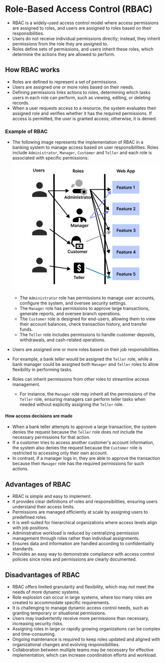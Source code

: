 # Role-Based Access Control (RBAC)

* RBAC is a widely-used access control model where access permissions are assigned to roles, and users are assigned to roles based on their responsibilities.
* Users do not receive individual permissions directly; instead, they inherit permissions from the role they are assigned to.
* Roles define sets of permissions, and users inherit these roles, which determine the actions they are allowed to perform.

## How RBAC works

* Roles are defined to represent a set of permissions.
* Users are assigned one or more roles based on their needs.
* Defining permissions links actions to roles, determining which tasks users in each role can perform, such as viewing, editing, or deleting records.
* When a user requests access to a resource, the system evaluates their assigned role and verifies whether it has the required permissions. If access is permitted, the user is granted access; otherwise, it is denied.

### Example of RBAC

* The following image represents the implementation of RBAC in a banking system to manage access based on user responsibilities. Roles include `Administrator`, `Manager`, `Customer` and `Teller` and each role is associated with specific permissions:

    ![RBAC][1]

  * The `Administrator` role has permissions to manage user accounts, configure the system, and oversee security settings.
  * The `Manager` role has permissions to approve large transactions, generate reports, and oversee branch operations.
  * The `Customer` role is designed for end-users, allowing them to view their account balances, check transaction history, and transfer funds.
  * The `Teller` role includes permissions to handle customer deposits, withdrawals, and cash-related operations.
* Users are assigned one or more roles based on their job responsibilities.
* For example, a bank teller would be assigned the `Teller` role, while a bank manager could be assigned both `Manager` and `Teller` roles to allow flexibility in performing tasks.
* Roles can inherit permissions from other roles to streamline access management.
  * For instance, the `Manager` role may inherit all the permissions of the `Teller` role, ensuring managers can perform teller tasks when needed without explicitly assigning the `Teller` role.

#### How access decisions are made

* When a bank teller attempts to approve a large transaction, the system denies the request because the `Teller` role does not include the necessary permissions for that action.
* If a customer tries to access another customer's account information, the system also denies the request because the `Customer` role is restricted to accessing only their own account.
* In contrast, if a manager logs in, they are able to approve the transaction because their `Manager` role has the required permissions for such actions.

## Advantages of RBAC

* RBAC is simple and easy to implement.
* It provides clear definitions of roles and responsibilities, ensuring users understand their access limits.
* Permissions are managed efficiently at scale by assigning users to predefined roles.
* It is well-suited for hierarchical organizations where access levels align with job positions.
* Administrative workload is reduced by centralizing permission management through roles rather than individual assignments.
* Ensures data and information are handled according to confidentiality standards.
* Provides an easy way to demonstrate compliance with access control policies since roles and permissions are clearly documented.

## Disadvantages of RBAC

* RBAC offers limited granularity and flexibility, which may not meet the needs of more dynamic systems.
* Role explosion can occur in large systems, where too many roles are created to accommodate specific requirements.
* It is challenging to manage dynamic access control needs, such as granting temporary or situational permissions.
* Users may inadvertently receive more permissions than necessary, increasing security risks.
* Assigning roles in large or rapidly growing organizations can be complex and time-consuming.
* Ongoing maintenance is required to keep roles updated and aligned with organizational changes and evolving responsibilities.
* Collaboration between multiple teams may be necessary for effective implementation, which can increase coordination efforts and workload.

[1]: /static/images/rbac.png
